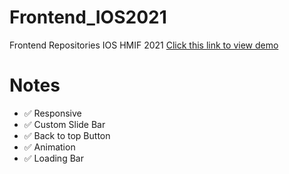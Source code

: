 # Frontend_IOS2021
Frontend Repositories IOS HMIF 2021
[Click this link to view demo](https://sabdadev.github.io/ios21test/)
# Notes
- :white_check_mark: Responsive
- :white_check_mark: Custom Slide Bar
- :white_check_mark: Back to top Button
- :white_check_mark: Animation
- :white_check_mark: Loading Bar


